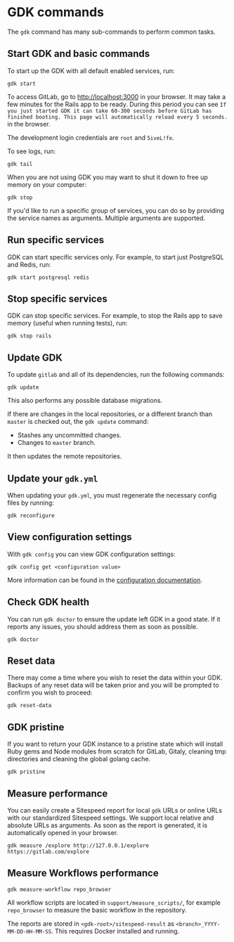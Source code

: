# GDK commands

The `gdk` command has many sub-commands to perform common tasks.

## Start GDK and basic commands

To start up the GDK with all default enabled services, run:

```shell
gdk start
```

To access GitLab, go to <http://localhost:3000> in your browser. It may take a few minutes for the
Rails app to be ready. During this period you can see `If you just started GDK it can take 60-300 seconds before GitLab has finished booting. This page will automatically reload every 5 seconds.`
in the browser.

The development login credentials are `root` and `5iveL!fe`.

To see logs, run:

```shell
gdk tail
```

When you are not using GDK you may want to shut it down to free up memory on your computer:

```shell
gdk stop
```

If you'd like to run a specific group of services, you can do so by providing
the service names as arguments. Multiple arguments are supported.

## Run specific services

GDK can start specific services only. For example, to start just PostgreSQL and Redis, run:

```shell
gdk start postgresql redis
```

## Stop specific services

GDK can stop specific services. For example, to stop the Rails app to save memory (useful when
running tests), run:

```shell
gdk stop rails
```

## Update GDK

To update `gitlab` and all of its dependencies, run the following commands:

```shell
gdk update
```

This also performs any possible database migrations.

If there are changes in the local repositories, or a different branch than `master` is checked out,
the `gdk update` command:

- Stashes any uncommitted changes.
- Changes to `master` branch.

It then updates the remote repositories.

## Update your `gdk.yml`

When updating your `gdk.yml`, you must regenerate the necessary config files by
running:

```shell
gdk reconfigure
```

## View configuration settings

With `gdk config` you can view GDK configuration settings:

```shell
gdk config get <configuration value>
```

More information can be found in the [configuration documentation](configuration.md).

## Check GDK health

You can run `gdk doctor` to ensure the update left GDK in a good state. If it reports any issues,
you should address them as soon as possible.

```shell
gdk doctor
```

## Reset data

There may come a time where you wish to reset the data within your GDK. Backups
of any reset data will be taken prior and you will be prompted to confirm you
wish to proceed:

```shell
gdk reset-data
```

## GDK pristine

If you want to return your GDK instance to a pristine state which will install
Ruby gems and Node modules from scratch for GitLab, Gitaly, cleaning tmp
directories and cleaning the global golang cache.

```shell
gdk pristine
```

## Measure performance

You can easily create a Sitespeed report for local `gdk` URLs or online URLs with our standardized
Sitespeed settings. We support local relative and absolute URLs as arguments. As soon as the report
is generated, it is automatically opened in your browser.

```shell
gdk measure /explore http://127.0.0.1/explore https://gitlab.com/explore
```

## Measure Workflows performance

```shell
gdk measure-workflow repo_browser
```

All workflow scripts are located in `support/measure_scripts/`, for example `repo_browser` to measure the
basic workflow in the repository.

The reports are stored in `<gdk-root>/sitespeed-result` as `<branch>_YYYY-MM-DD-HH-MM-SS`. This
requires Docker installed and running.
